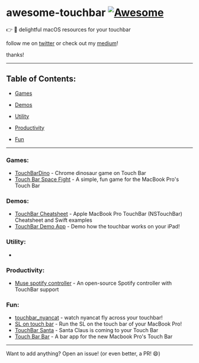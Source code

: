 # awesome-touchbar [![Awesome](https://cdn.rawgit.com/sindresorhus/awesome/d7305f38d29fed78fa85652e3a63e154dd8e8829/media/badge.svg)](https://github.com/zakariaridouh/awesome-touchbar)

:point_right: :star2: delightful macOS resources for your touchbar

follow me on [twitter](https://twitter.com/TheMightyCraken) or check out my [medium](https://medium.com/@ZakRidouh)!

thanks!

---

## Table of Contents:

* [Games](#games)

* [Demos](#demos)

* [Utility](#util)

* [Productivity](#prod)

* [Fun](#fun)

---

### Games:

* [TouchBarDino](https://github.com/yuhuili/TouchBarDino) - Chrome dinosaur game on Touch Bar
* [Touch Bar Space Fight](https://github.com/insidegui/TouchBarSpaceFight) - A simple, fun game for the MacBook Pro's Touch Bar


### Demos:

* [TouchBar Cheatsheet](https://github.com/loretoparisi/touchbar) - Apple MacBook Pro TouchBar (NSTouchBar) Cheatsheet and Swift examples
* [TouchBar Demo App](https://github.com/bikkelbroeders/TouchBarDemoApp) - Demo how the touchbar works on your iPad!

### Utility:
* [ ]()

### Productivity:
* [Muse spotify controller](https://github.com/xzzz9097/Muse) - An open-source Spotify controller with TouchBar support

### Fun:
* [touchbar_nyancat](https://github.com/avatsaev/touchbar_nyancat) - watch nyancat fly across your touchbar!
* [SL on touch bar](https://github.com/NeoCat/sl_on_touchbar) - Run the SL on the touch bar of your MacBook Pro!
* [TouchBar Santa](https://github.com/airbyte/touchbar_santa) - Santa Claus is coming to your Touch Bar
* [Touch Bar Bar](https://github.com/guidouil/TouchBarBar) - A bar app for the new Macbook Pro's Touch Bar


---

Want to add anything? Open an issue! (or even better, a PR! :smile:)

